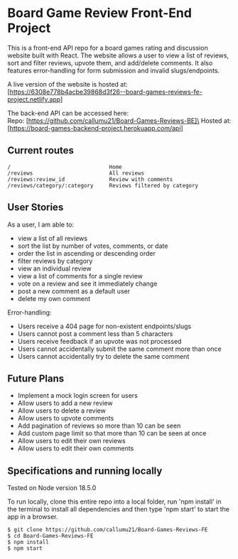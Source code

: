 # Board Game Review Front-End Project

This is a front-end API repo for a board games rating and discussion website built with React. The website allows a user to view a list of reviews, sort and filter reviews, upvote them, and add/delete comments. It also features error-handling for form submission and invalid slugs/endpoints.

A live version of the website is hosted at:\
[https://6308e778b4acbe39868d3f26--board-games-reviews-fe-project.netlify.app]

The back-end API can be accessed here:\
Repo: [https://github.com/callumu21/Board-Games-Reviews-BE]\
Hosted at: [https://board-games-backend-project.herokuapp.com/api]

## Current routes

```
/                               Home
/reviews                        All reviews
/reviews:review_id              Review with comments
/reviews/category/:category     Reviews filtered by category
```

## User Stories

As a user, I am able to:

- view a list of all reviews
- sort the list by number of votes, comments, or date
- order the list in ascending or descending order
- filter reviews by category
- view an individual review
- view a list of comments for a single review
- vote on a review and see it immediately change
- post a new comment as a default user
- delete my own comment

Error-handling:

- Users receive a 404 page for non-existent endpoints/slugs
- Users cannot post a comment less than 5 characters
- Users receive feedback if an upvote was not processed
- Users cannot accidentally submit the same comment more than once
- Users cannot accidentally try to delete the same comment

## Future Plans

- Implement a mock login screen for users
- Allow users to add a new review
- Allow users to delete a review
- Allow users to upvote comments
- Add pagination of reviews so more than 10 can be seen
- Add custom page limit so that more than 10 can be seen at once
- Allow users to edit their own reviews
- Allow users to edit their own comments

## Specifications and running locally

Tested on Node version 18.5.0

To run locally, clone this entire repo into a local folder, run 'npm install' in the terminal to install all dependencies and then type 'npm start' to start the app in a browser.

```
$ git clone https://github.com/callumu21/Board-Games-Reviews-FE
$ cd Board-Games-Reviews-FE
$ npm install
$ npm start
```
